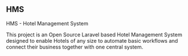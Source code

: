 ## HMS

HMS - Hotel Management System

This project is an Open Source Laravel based Hotel Management System
designed to enable Hotels of any size to automate basic workflows and
connect their business together with one central system.